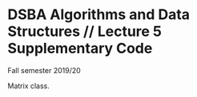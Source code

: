 # DSBA Algorithms and Data Structures // Lecture 5 Supplementary Code
Fall semester 2019/20

Matrix class.